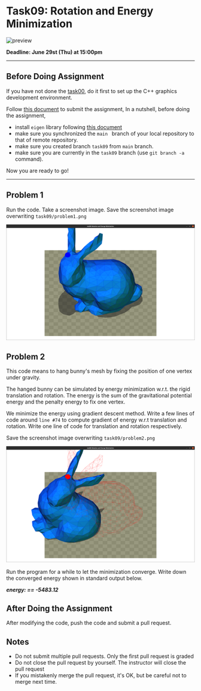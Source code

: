 # Task09: Rotation and Energy Minimization

![preview](preview.png)

**Deadline: June 29st (Thu) at 15:00pm**

----

## Before Doing Assignment

If you have not done the [task00](../task00), do it first to set up the C++ graphics development environment.

Follow [this document](../doc/submit.md) to submit the assignment, In a nutshell, before doing the assignment,

- install `eigen` library following  [this document](../doc/setup_eigen.md)
- make sure you synchronized the `main ` branch of your local repository  to that of remote repository.
- make sure you created branch `task09` from `main` branch.
- make sure you are currently in the `task09` branch (use `git branch -a` command).

Now you are ready to go!

---

## Problem 1

Run the code. Take a screenshot image. 
Save the screenshot image overwriting `task09/problem1.png`

![problem1](problem1.png)


## Problem 2

This code means to hang bunny's mesh by fixing the position of one vertex under gravity.

The hanged bunny can be simulated by energy minimization w.r.t. the rigid translation and rotation. 
The energy is the sum of the gravitational potential energy and the penalty energy to fix one vertex.    
 
We minimize the energy using gradient descent method. 
Write a few lines of code around `line #74` to compute gradient of energy w.r.t translation and rotation. 
Write one line of code for translation and rotation respectively.

Save the screenshot image overwriting `task09/problem2.png`

![problem2](problem2.png)

Run the program for a while to let the minimization converge. Write down the converged energy shown in standard output below. 

***energy: == -5483.12***

## After Doing the Assignment

After modifying the code, push the code and submit a pull request.


## Notes

- Do not submit multiple pull requests. Only the first pull request is graded
- Do not close the pull request by yourself. The instructor will close the pull request
- If you mistakenly merge the pull request, it's OK, but be careful not to merge next time. 
